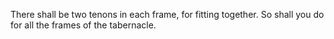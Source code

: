 There shall be two tenons in each frame, for fitting together. So shall you do for all the frames of the tabernacle.
